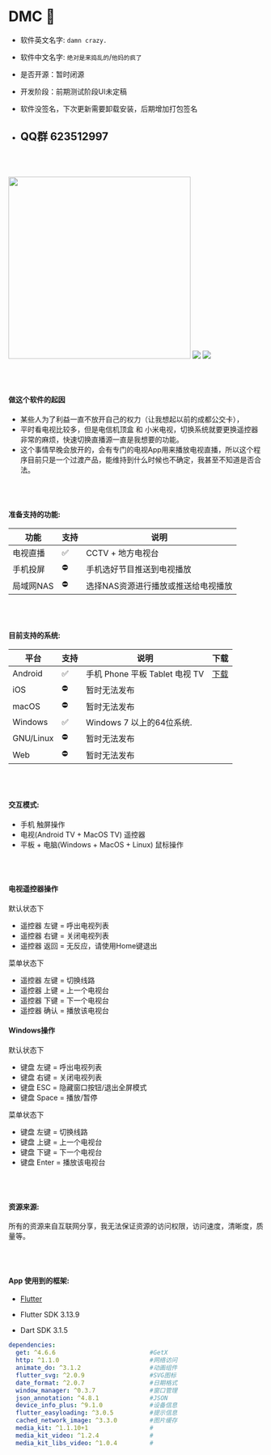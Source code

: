 # <strong>DMC 💖 </strong>

- 软件英文名字:   `damn crazy.`

- 软件中文名字:   `绝对是来捣乱的`/`他妈的疯了`

- 是否开源：暂时闭源
- 开发阶段：前期测试阶段UI未定稿
- 软件没签名，下次更新需要卸载安装，后期增加打包签名

- ## QQ群 623512997

<br></br>

<img src="https://raw.githubusercontent.com/944095635/DMC/master/phone.png" width='360'>
<img src="https://raw.githubusercontent.com/944095635/DMC/master/mac.png" >
<img src="https://raw.githubusercontent.com/944095635/DMC/master/desktop.png" >


<br></br>
#### 做这个软件的起因

- 某些人为了利益一直不放开自己的权力（让我想起以前的成都公交卡），
- 平时看电视比较多，但是电信机顶盒 和 小米电视，切换系统就要更换遥控器非常的麻烦，快速切换直播源一直是我想要的功能。
- 这个事情早晚会放开的，会有专门的电视App用来播放电视直播，所以这个程序目前只是一个过渡产品，能维持到什么时候也不确定，我甚至不知道是否合法。

<br></br>
#### 准备支持的功能:

| 功能 | 支持 | 说明 | 
| -------- | ----- | ----- |
| 电视直播     | ✅    |  CCTV + 地方电视台  |
| 手机投屏  | ⛔    |  手机选好节目推送到电视播放  |
| 局域网NAS    | ⛔    |  选择NAS资源进行播放或推送给电视播放 |

<br></br>
#### 目前支持的系统:

| 平台 | 支持 | 说明 | 下载 |
| -------- | ----- | ----- | ---- |
| Android     | ✅    | 手机 Phone 平板 Tablet 电视 TV  | [下载](https://github.com/944095635/DMC/releases) |
| iOS         | ⛔    | 暂时无法发布         |  |
| macOS       | ⛔    | 暂时无法发布         |  |
| Windows     | ✅    | Windows 7 以上的64位系统. |  |
| GNU/Linux   | ⛔    | 暂时无法发布   |   |
| Web         | ⛔    | 暂时无法发布    |  |

<br></br>
#### 交互模式:
- 手机 触屏操作
- 电视(Android TV + MacOS TV) 遥控器
- 平板 + 电脑(Windows + MacOS + Linux) 鼠标操作

<br></br>
#### 电视遥控器操作
默认状态下
- 遥控器 左键 = 呼出电视列表
- 遥控器 右键 = 关闭电视列表
- 遥控器 返回 = 无反应，请使用Home键退出

菜单状态下
- 遥控器 左键 = 切换线路
- 遥控器 上键 = 上一个电视台
- 遥控器 下键 = 下一个电视台
- 遥控器 确认 = 播放该电视台

#### Windows操作

默认状态下
- 键盘 左键 = 呼出电视列表
- 键盘 右键 = 关闭电视列表
- 键盘 ESC = 隐藏窗口按钮/退出全屏模式
- 键盘 Space = 播放/暂停

菜单状态下
- 键盘 左键 = 切换线路
- 键盘 上键 = 上一个电视台
- 键盘 下键 = 下一个电视台
- 键盘 Enter = 播放该电视台

<br></br>
#### 资源来源:

所有的资源来自互联网分享，我无法保证资源的访问权限，访问速度，清晰度，质量等。

<br></br>
#### App 使用到的框架:
- [Flutter](https://flutter.dev/)
  
- Flutter SDK 3.13.9

- Dart SDK 3.1.5

```yaml
dependencies:
  get: ^4.6.6                          #GetX
  http: ^1.1.0                         #网络访问
  animate_do: ^3.1.2                   #动画组件
  flutter_svg: ^2.0.9                  #SVG图标
  date_format: ^2.0.7                  #日期格式
  window_manager: ^0.3.7               #窗口管理
  json_annotation: ^4.8.1              #JSON
  device_info_plus: ^9.1.0             #设备信息
  flutter_easyloading: ^3.0.5          #提示信息
  cached_network_image: ^3.3.0         #图片缓存
  media_kit: ^1.1.10+1                 #
  media_kit_video: ^1.2.4              #
  media_kit_libs_video: ^1.0.4         #
```
